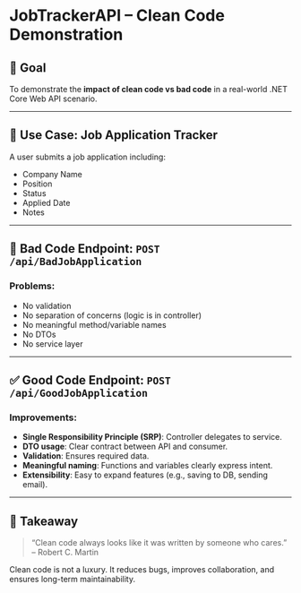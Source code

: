 # JobTrackerAPI – Clean Code Demonstration

## 🎯 Goal

To demonstrate the **impact of clean code vs bad code** in a real-world .NET Core Web API scenario.

---

## 📌 Use Case: Job Application Tracker

A user submits a job application including:
- Company Name
- Position
- Status
- Applied Date
- Notes

---

## 🚫 Bad Code Endpoint: `POST /api/BadJobApplication`

### Problems:
- No validation
- No separation of concerns (logic is in controller)
- No meaningful method/variable names
- No DTOs
- No service layer

---

## ✅ Good Code Endpoint: `POST /api/GoodJobApplication`

### Improvements:
- **Single Responsibility Principle (SRP)**: Controller delegates to service.
- **DTO usage**: Clear contract between API and consumer.
- **Validation**: Ensures required data.
- **Meaningful naming**: Functions and variables clearly express intent.
- **Extensibility**: Easy to expand features (e.g., saving to DB, sending email).

---

## 🧠 Takeaway

> “Clean code always looks like it was written by someone who cares.”  
> – Robert C. Martin

Clean code is not a luxury. It reduces bugs, improves collaboration, and ensures long-term maintainability.

